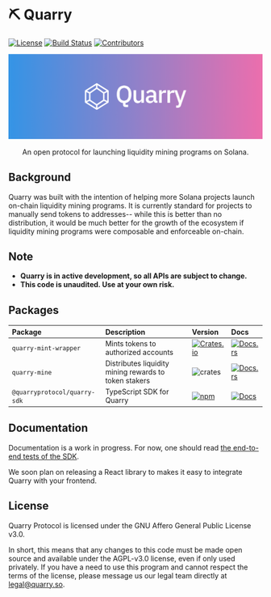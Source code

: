 # ⛏ Quarry

[![License](https://img.shields.io/badge/license-AGPL%203.0-blue)](https://github.com/QuarryProtocol/quarry/blob/master/LICENSE)
[![Build Status](https://img.shields.io/github/workflow/status/QuarryProtocol/quarry/E2E/master)](https://github.com/QuarryProtocol/quarry/actions/workflows/programs-e2e.yml?query=branch%3Amaster)
[![Contributors](https://img.shields.io/github/contributors/QuarryProtocol/quarry)](https://github.com/QuarryProtocol/quarry/graphs/contributors)

<p align="center">
    <img src="/images/banner.png" />
</p>

<p align="center">
    An open protocol for launching liquidity mining programs on Solana.
</p>

## Background

Quarry was built with the intention of helping more Solana projects launch on-chain liquidity mining programs. It is currently standard for projects to manually send tokens to addresses-- while this is better than no distribution, it would be much better for the growth of the ecosystem if liquidity mining programs were composable and enforceable on-chain.

## Note

- **Quarry is in active development, so all APIs are subject to change.**
- **This code is unaudited. Use at your own risk.**

## Packages

| Package                      | Description                                           | Version                                                                                                                                    | Docs                                                                                             |
| :--------------------------- | :---------------------------------------------------- | :----------------------------------------------------------------------------------------------------------------------------------------- | :----------------------------------------------------------------------------------------------- |
| `quarry-mint-wrapper`        | Mints tokens to authorized accounts                   | [![Crates.io](https://img.shields.io/crates/v/quarry-mint-wrapper?color=blue)](https://crates.io/crates/quarry-mint-wrapper)               | [![Docs.rs](https://docs.rs/quarry-mint-wrapper/badge.svg)](https://docs.rs/quarry-mint-wrapper) |
| `quarry-mine`                | Distributes liquidity mining rewards to token stakers | ![crates](https://img.shields.io/crates/v/quarry-mine?color=blue)                                                                          | [![Docs.rs](https://docs.rs/quarry-mine/badge.svg)](https://docs.rs/quarry-mine)                 |
| `@quarryprotocol/quarry-sdk` | TypeScript SDK for Quarry                             | [![npm](https://img.shields.io/npm/v/@quarryprotocol/quarry-sdk.svg?color=blue)](https://www.npmjs.com/package/@quarryprotocol/quarry-sdk) | [![Docs](https://img.shields.io/badge/docs-typedoc-blue)](https://docs.quarry.so/ts/)            |

## Documentation

Documentation is a work in progress. For now, one should read [the end-to-end tests of the SDK](/tests/mintWrapper.spec.ts).

We soon plan on releasing a React library to makes it easy to integrate Quarry with your frontend.

## License

Quarry Protocol is licensed under the GNU Affero General Public License v3.0.

In short, this means that any changes to this code must be made open source and available under the AGPL-v3.0 license, even if only used privately. If you have a need to use this program and cannot respect the terms of the license, please message us our legal team directly at [legal@quarry.so](mailto:legal@quarry.so).
